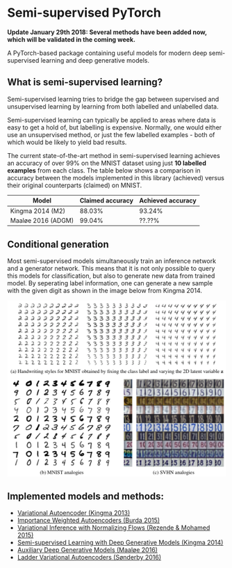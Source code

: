 # Semi-supervised PyTorch

**Update January 29th 2018: Several methods have been added now, which will be validated in the coming week.**

A PyTorch-based package containing useful models for modern deep semi-supervised learning and deep generative models.

## What is semi-supervised learning?

Semi-supervised learning tries to bridge the gap between supervised and unsupervised learning by learning from both
labelled and unlabelled data.

Semi-supervised learning can typically be applied to areas where data is easy to get a hold of, but labelling is expensive.
Normally, one would either use an unsupervised method, or just the few labelled examples - both of which would be
likely to yield bad results.

The current state-of-the-art method in semi-supervised learning achieves an accuracy of over 99% on the MNIST dataset
using just **10 labelled examples** from each class. The table below shows a comparison in accuracy between the models
implemented in this library (achieved) versus their original counterparts (claimed) on MNIST.

| Model              | Claimed accuracy | Achieved accuracy |
| ------------------ | ---------------- | ----------------- |
| Kingma 2014 (M2)   |           88.03% |            93.24% |
| Maaløe 2016 (ADGM) |           99.04% |            ??.??% |

## Conditional generation

Most semi-supervised models simultaneously train an inference network and a generator network. This means that it is
not only possible to query this models for classification, but also to generate new data from trained model.
By seperating label information, one can generate a new sample with the given digit as shown in the image below from
Kingma 2014.

![Conditional generation of samples](examples/images/conditional.png)

## Implemented models and methods:

* [Variational Autoencoder (Kingma 2013)](https://arxiv.org/abs/1312.6114)
* [Importance Weighted Autoencoders (Burda 2015)](https://arxiv.org/abs/1509.00519)
* [Variational Inference with Normalizing Flows (Rezende & Mohamed 2015)](https://arxiv.org/abs/1505.05770)
* [Semi-supervised Learning with Deep Generative Models (Kingma 2014)](https://arxiv.org/abs/1406.5298)
* [Auxiliary Deep Generative Models (Maaløe 2016)](https://arxiv.org/abs/1602.05473)
* [Ladder Variational Autoencoders (Sønderby 2016)](https://arxiv.org/abs/1602.02282)
